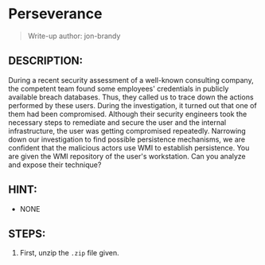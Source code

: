 # Perseverance
> Write-up author: jon-brandy
## DESCRIPTION:
During a recent security assessment of a well-known consulting company, the competent team found some employees' credentials in publicly available breach databases. 
Thus, they called us to trace down the actions performed by these users. During the investigation, it turned out that one of them had been compromised. 
Although their security engineers took the necessary steps to remediate and secure the user and the internal infrastructure, the user was getting compromised repeatedly.
Narrowing down our investigation to find possible persistence mechanisms, we are confident that the malicious actors use WMI to establish persistence.
You are given the WMI repository of the user's workstation. Can you analyze and expose their technique?
## HINT:
- NONE
## STEPS:
1. First, unzip the `.zip` file given.

